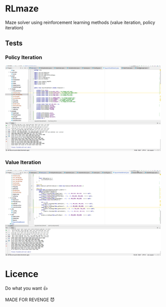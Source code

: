 # RLmaze
Maze solver using reinforcement learning methods (value iteration, policy iteration)

## Tests
### Policy Iteration
![](videos/hendy.gif)
### Value Iteration
![](videos/essam.gif)

# Licence
Do what you want :thumbsup:

MADE FOR REVENGE :smiling_imp:
